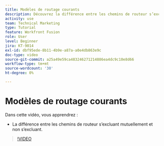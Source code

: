 ```yaml
---
title: Modèles de routage courants
description: Découvrez la différence entre les chemins de routeur s’excluant mutuellement et non s’excluant dans [!DNL Adobe Workfront Fusion].
activity: use
team: Technical Marketing
type: Tutorial
feature: Workfront Fusion
role: User
level: Beginner
jira: KT-9014
exl-id: dbf95ede-8b11-4b9e-a87a-a0e4db863e9c
doc-type: video
source-git-commit: a25a49e59ca483246271214886ea4dc9c10e8d66
workflow-type: tm+mt
source-wordcount: '30'
ht-degree: 0%

---
```


# Modèles de routage courants

Dans cette vidéo, vous apprendrez :

* La différence entre les chemins de routeur s’excluant mutuellement et non s’excluant.

>[!VIDEO](https://video.tv.adobe.com/v/335273/?quality=12&learn=on)
